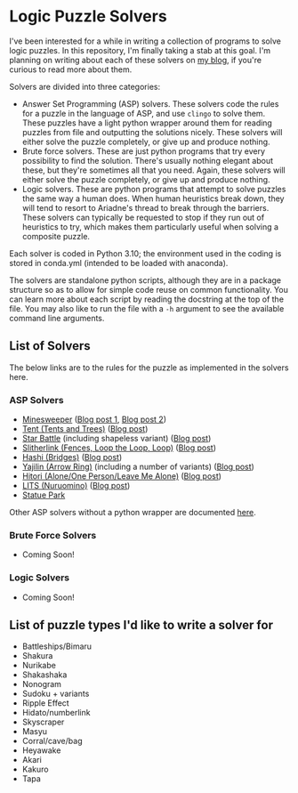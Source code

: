 # Logic Puzzle Solvers

I've been interested for a while in writing a collection of programs to solve logic puzzles. In this repository, I'm finally taking a stab at this goal. I'm planning on writing about each of these solvers on [my blog](https://blog.dodgyfysix.com), if you're curious to read more about them.

Solvers are divided into three categories:
* Answer Set Programming (ASP) solvers. These solvers code the rules for a puzzle in the language of ASP, and use `clingo` to solve them. These puzzles have a light python wrapper around them for reading puzzles from file and outputting the solutions nicely. These solvers will either solve the puzzle completely, or give up and produce nothing.
* Brute force solvers. These are just python programs that try every possibility to find the solution. There's usually nothing elegant about these, but they're sometimes all that you need. Again, these solvers will either solve the puzzle completely, or give up and produce nothing.
* Logic solvers. These are python programs that attempt to solve puzzles the same way a human does. When human heuristics break down, they will tend to resort to Ariadne's thread to break through the barriers. These solvers can typically be requested to stop if they run out of heuristics to try, which makes them particularly useful when solving a composite puzzle.

Each solver is coded in Python 3.10; the environment used in the coding is stored in conda.yml (intended to be loaded with anaconda).

The solvers are standalone python scripts, although they are in a package structure so as to allow for simple code reuse on common functionality. You can learn more about each script by reading the docstring at the top of the file. You may also like to run the file with a `-h` argument to see the available command line arguments.

## List of Solvers

The below links are to the rules for the puzzle as implemented in the solvers here.

### ASP Solvers

* [Minesweeper](rules/minesweeper.md) ([Blog post 1](https://blog.dodgyfysix.com/2022/02/02/minesweeper-solver-in-asp/), [Blog post 2](https://blog.dodgyfysix.com/2022/02/05/minesweeper-in-asp-part-ii/))
* [Tent (Tents and Trees)](rules/tent.md) ([Blog post](https://blog.dodgyfysix.com/2022/02/06/tent-puzzles-in-asp/))
* [Star Battle](rules/starbattle.md) (including shapeless variant) ([Blog post](https://blog.dodgyfysix.com/2022/02/20/star-battle-puzzles-in-asp/))
* [Slitherlink (Fences, Loop the Loop, Loop)](rules/slitherlink.md) ([Blog post](https://blog.dodgyfysix.com/2022/02/09/slitherlink-puzzles-in-asp/))
* [Hashi (Bridges)](rules/hashi.md) ([Blog post](https://blog.dodgyfysix.com/2022/02/20/hashi-puzzles-in-asp/))
* [Yajilin (Arrow Ring)](rules/yajilin.md) (including a number of variants) ([Blog post](https://blog.dodgyfysix.com/2022/02/20/yajilin-puzzles-in-asp/))
* [Hitori (Alone/One Person/Leave Me Alone)](rules/hitori.md) ([Blog post](https://blog.dodgyfysix.com/2022/02/26/hitori-puzzles-in-asp/))
* [LITS (Nuruomino)](rules/lits.md) ([Blog post](https://blog.dodgyfysix.com/2022/02/26/lits-puzzles-in-asp/))
* [Statue Park](rules/statue_park.md)

Other ASP solvers without a python wrapper are documented [here](other%20asp%20solvers/README.md).

### Brute Force Solvers

* Coming Soon!

### Logic Solvers

* Coming Soon!


## List of puzzle types I'd like to write a solver for

* Battleships/Bimaru
* Shakura
* Nurikabe
* Shakashaka
* Nonogram
* Sudoku + variants
* Ripple Effect
* Hidato/numberlink
* Skyscraper
* Masyu
* Corral/cave/bag
* Heyawake
* Akari
* Kakuro
* Tapa
